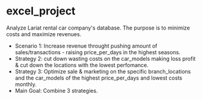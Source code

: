 # excel_project
Analyze Lariat rental car company's database. The purpose is to minimize costs and maximize revenues.
- Scenario 1: Increase revenue throught pushing amount of sales/transactions - raising price_per_days in the highest seasons.
- Strategy 2: cut down wasting costs on the car_models making loss profit & cut down the locations with the lowest perfomance.
- Strategy 3: Optimize sale & marketing on the specific branch_locations and the car_models of the highest price_per_days and lowest costs monthly.
- Main Goal: Combine 3 strategies.
